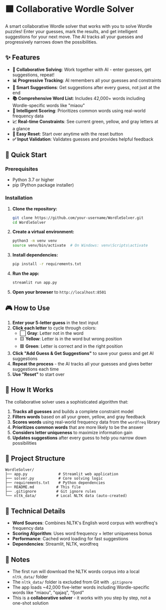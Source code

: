 ﻿# 🟩 Collaborative Wordle Solver

A smart collaborative Wordle solver that works with you to solve Wordle puzzles! Enter your guesses, mark the results, and get intelligent suggestions for your next move. The AI tracks all your guesses and progressively narrows down the possibilities.

## ✨ Features

- **🤝 Collaborative Solving**: Work together with AI - enter guesses, get suggestions, repeat!
- **📊 Progressive Tracking**: AI remembers all your guesses and constraints
- **🎯 Smart Suggestions**: Get suggestions after every guess, not just at the end
- **📚 Comprehensive Word List**: Includes 42,000+ words including Wordle-specific words like "miaou"
- **🧠 Intelligent Scoring**: Prioritizes common words using real-world frequency data
- **📈 Real-time Constraints**: See current green, yellow, and gray letters at a glance
- **🔄 Easy Reset**: Start over anytime with the reset button
- **✅ Input Validation**: Validates guesses and provides helpful feedback

## 🚀 Quick Start

### Prerequisites
- Python 3.7 or higher
- pip (Python package installer)

### Installation

1. **Clone the repository:**
   ```bash
   git clone https://github.com/your-username/WordleSolver.git
   cd WordleSolver
   ```

2. **Create a virtual environment:**
   ```bash
   python3 -m venv venv
   source venv/bin/activate  # On Windows: venv\Scripts\activate
   ```

3. **Install dependencies:**
   ```bash
   pip install -r requirements.txt
   ```

4. **Run the app:**
   ```bash
   streamlit run app.py
   ```

5. **Open your browser** to `http://localhost:8501`

## 🎮 How to Use

1. **Enter your 5-letter guess** in the text input
2. **Click each letter** to cycle through colors:
   - ⬜ **Gray**: Letter not in the word
   - 🟨 **Yellow**: Letter is in the word but wrong position  
   - 🟩 **Green**: Letter is correct and in the right position
3. **Click "Add Guess & Get Suggestions"** to save your guess and get AI suggestions
4. **Repeat the process** - the AI tracks all your guesses and gives better suggestions each time
5. **Use "Reset"** to start over

## 🧠 How It Works

The collaborative solver uses a sophisticated algorithm that:

1. **Tracks all guesses** and builds a complete constraint model
2. **Filters words** based on all your green, yellow, and gray feedback
3. **Scores words** using real-world frequency data from the `wordfreq` library
4. **Prioritizes common words** that are more likely to be the answer
5. **Considers letter uniqueness** to maximize information gain
6. **Updates suggestions** after every guess to help you narrow down possibilities

## 📁 Project Structure

```
WordleSolver/
├── app.py              # Streamlit web application
├── solver.py           # Core solving logic
├── requirements.txt    # Python dependencies
├── README.md          # This file
├── .gitignore         # Git ignore rules
└── nltk_data/         # Local NLTK data (auto-created)
```

## 🔧 Technical Details

- **Word Sources**: Combines NLTK's English word corpus with wordfreq's frequency data
- **Scoring Algorithm**: Uses word frequency + letter uniqueness bonus
- **Performance**: Cached word loading for fast suggestions
- **Dependencies**: Streamlit, NLTK, wordfreq

## 📝 Notes

- The first run will download the NLTK words corpus into a local `nltk_data/` folder
- The `nltk_data/` folder is excluded from Git with `.gitignore`
- The app loads ~42,000 five-letter words including Wordle-specific words like "miaou", "qajaq", "fjord"
- This is a **collaborative solver** - it works with you step by step, not a one-shot solution